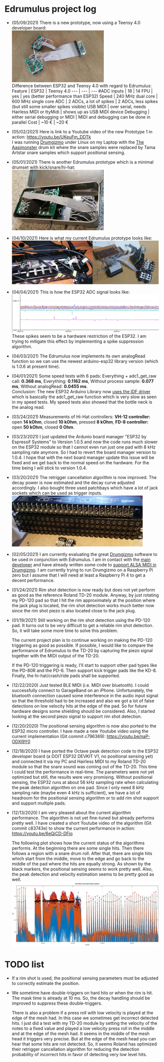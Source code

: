 # Edrumulus project log

- (05/09/2021) There is a new prototype, now using a Teensy 4.0 developer board:
  <br/>![Teensy Prototype](algorithm/images/teensy_prototype.jpg)<br/>
  Difference between ESP32 and Teensy 4.0 with regard to Edrumulus:
  Feature | ESP32 | Teensy 4.0
  --- | --- | ---
  #ADC inputs | 18 | 14
  FPU | yes | yes (better performance than ESP32)
  Speed | 240 MHz dual core | 600 MHz single core
  ADC | 2 ADCs, a lot of spikes | 2 ADCs, less spikes (but still some smaller spikes visible)
  USB MIDI | over serial, needs Hairless MIDI or ttyMidi | shows up as USB MIDI device
  Debugging | either serial debugging or MIDI | MIDI and debugging can be done in parallel
  Cost | ~10 € | ~20 €

- (05/02/2021) Here is link to a Youtube video of the new Prototype 1 in action: https://youtu.be/UKeuFm_DDTk
  <br/>I was running [Drumgizmo](https://drumgizmo.org) under Linux on my Laptop with the
  [The Aasimonster](https://drumgizmo.org/wiki/doku.php?id=kits:the_aasimonster) drum kit where the
  snare samples were replaced by Tama Artstar snare samples which support positional sensing.

- (05/01/2021) There is another Edrumulus prototype which is a minimal
  drumset with kick/snare/hi-hat:
  <br/>![Prototype 1 minimal](algorithm/images/edrumulus_prototype1_minimaldrumset.jpg)

- (04/10/2021) Here is what my current Edrumulus prototype looks like:
  <br/>![Prototype 1](algorithm/images/edrumulus_prototype1.jpg)

- (04/04/2021) This is how the ESP32 ADC signal looks like:
   <br/>![ESP32 ADC Signals](algorithm/images/esp32adc.png)<br/>
   These spikes seem to be a hardware restriction of the ESP32. I am trying to mitigate this
   effect by implementing a spike suppression algorithm.

- (04/03/2021) The Edrumulus now implements its own analogRead function so we can use
   the newest arduino-esp32 library version (which is 1.0.6 at present time).

- (04/01/2021) Some speed tests with 6 pads:
  Everything + adc1_get_raw call: **0.368 ms**, Everything: **0.1162 ms**, Without process sample: **0.077 ms**,
  Without analogRead: **0.0455 ms**.<br/>
  Conclusion: The new ESP32 Arduino Library now [uses the IDF driver](https://github.com/espressif/arduino-esp32/pull/3377)
  which is basically the adc1_get_raw function which is very slow as seen in my speed tests. My speed tests also
  showed that the bottle neck is the analog read.

- (03/24/2021) Measurements of Hi-Hat controllers:
   **VH-12 controller:** open **14 kOhm**, closed **10 kOhm**, pressed **8 kOhm**,
   **FD-8 controller:**  open **50 kOhm**, closed **0 Ohm**.

- (03/23/2021) I just updated the Ardunio board manager "ESP32 by Espressif Systems" to Version
  1.0.5 and now the code runs much slower on the ESP32 module so that I cannot even run just one
  pad with 8 kHz sampling rate anymore. So I had to revert the board manager version to 1.0.4. I
  hope that with the next board manager update this issue will be fixed and we get back to the
  normal speed on the hardware. For the time being I will stick to version 1.0.4.

- (03/20/2021) The retrigger cancellation algorithm is now improved. The decay power is now estimated
  and the decay curve adjusted accordingly. I also bought three used patchbays which have a lot of
  jack sockets which can be used as trigger inputs.
  <br/>![Used patchbays](algorithm/images/patchbays.jpg)

- (02/05/2021) I am currently evaluating the great [Drumgizmo](https://drumgizmo.org) software
  to be used in conjunction with Edrumulus. I am in contact with the [main developer](https://drumgizmo.org/wiki/doku.php?id=team) and have
  already written some code to [support ALSA MIDI in Drumgizmo](https://linuxmusicians.com/viewtopic.php?f=56&t=22714).
  I am currently trying to run Drumgizmo on a Raspberry Pi zero but I assume that I will
  need at least a Raspberry Pi 4 to get a decent performance.

- (01/24/2021) Rim shot detection is now ready but does not yet perform as good as the reference
  Roland TD-20 module. Anyway, by just rotating my PD-120 pad so that I hit the rim approximately
  at the position where the jack plug is located, the rim shot detection works much better now
  since the rim shot piezo is also located close to the jack plug.

- (01/19/2021) Still working on the rim shot detection using the PD-120 pad. It turns out to be very
  difficult to get a reliable rim shot detection. So, it will take some more time to solve this problem.

  The current project plan is to continue working on making the PD-120 triggering as good as possible.
  If possible, I would like to compare the performance of Edrumulus to the TD-20 by capturing the piezo
  signal together with the MIDI output of the TD-20.

  If the PD-120 triggering is ready, I'll start to support other pad types like the PD-80R and the PD-6.
  Then support kick trigger pads like the KD-8. Finally, the hi-hat/crash/ride pads shall be supported.

- (12/22/2020) Just tested BLE MIDI (i.e. MIDI over bluetooth). I could successfully connect to GarageBand
  on an iPhone. Unfortunately, the bluetooth connection caused some interference in the audio input signal
  so that the threshold had to be increased and also we got a lot of false detections on low velocity hits
  at the edge of the pad. So for future hardware designs some shielding should be considered. Also, I started
  looking at the second piezo signal to support rim shot detection.

- (12/20/2020) The positional sensing algorithm is now also ported to the ESP32 micro controller. I have made a
  new Youtube video using the current implementation (Git commit c796369): https://youtu.be/naP-ODXl9Y0

- (12/18/2020) I have ported the Octave peak detection code to the ESP32 developer board (a DOIT ESP32 DEVKIT V1,
  no positional sensing yet) and connected it via my PC and Hairless MIDI to my Roland TD-20 module so that
  the snare sound was coming out of the TD-20. This time I could test the performance in real-time. The parameters
  were not yet optimized but still, the results were very promising. Without positional sensing, the ESP32 runs at
  about 56 kHz sampling rate when calculating the peak detection algorithm on one pad. Since I only need 8 kHz
  sampling rate (maybe even 4 kHz is sufficient), we have a lot of headroom for the positional sensing algorithm
  or to add rim shot support and support multiple pads.

- (12/13/2020) I am very pleased about the current algorithm performance. The algorithm is not yet fine-tuned but
  already performs pretty well. I have created a short Youtube video of the algorithm (Git commit c83743e) to show
  the current performance in action: https://youtu.be/6eQjCD-DFjo

  The following plot shows how the current status of the algorithms performs. At the beginning there are
  some single hits. Then there follows a region with a snare drum roll. After that, there are single hits
  which start from the middle, move to the edge and go back to the middle of the pad where the hits are
  equally strong. As shown by the black markers, the positional sensing seems to work pretty well. Also,
  the peak detection and velocity estimation seems to be pretty good as well.
  <br/>![First results plot](algorithm/images/first_results.jpg)


# TODO list

- If a rim shot is used, the positional sensing parameters must be adjusted to correctly estimate
  the position.

- We sometime have double-triggers on hard hits or when the rim is hit. The mask time is already
  at 10 ms. So, the decay handling should be improved to suppress these double-triggers.

  There is also a problem if a press roll with low velocity is played at the edge of the mesh had.
  In this case we sometimes get incorrect detected hits. I just did a test with my TD-20 module by
  setting the velocity of the notes to a fixed value and played a low velocity press roll in the
  middle and at the edge of the mesh had. It seems in the middle of the mesh head it triggers very
  precise. But at the edge of the mesh head you can hear that some hits are not detected. So, it
  seems Roland has optimized their retrigger cancellation algorithm for reducing the detection
  probability of incorrect hits in favor of detecting very low level hits.
